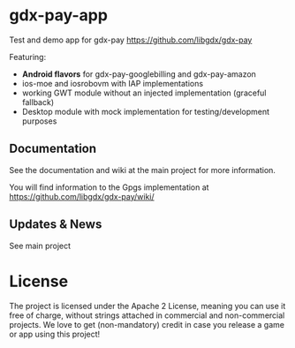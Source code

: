 # gdx-pay-app

Test and demo app for gdx-pay https://github.com/libgdx/gdx-pay

Featuring: 

* **Android flavors** for gdx-pay-googlebilling and gdx-pay-amazon
* ios-moe and iosrobovm with IAP implementations
* working GWT module without an injected implementation (graceful fallback)
* Desktop module with mock implementation for testing/development purposes

## Documentation
See the documentation and wiki at the main project for more information.

You will find information to the Gpgs implementation at
https://github.com/libgdx/gdx-pay/wiki/

## Updates & News
See main project

# License

The project is licensed under the Apache 2 License, meaning you can use it free of charge, without strings attached in commercial and non-commercial projects. We love to get (non-mandatory) credit in case you release a game or app using this project!
